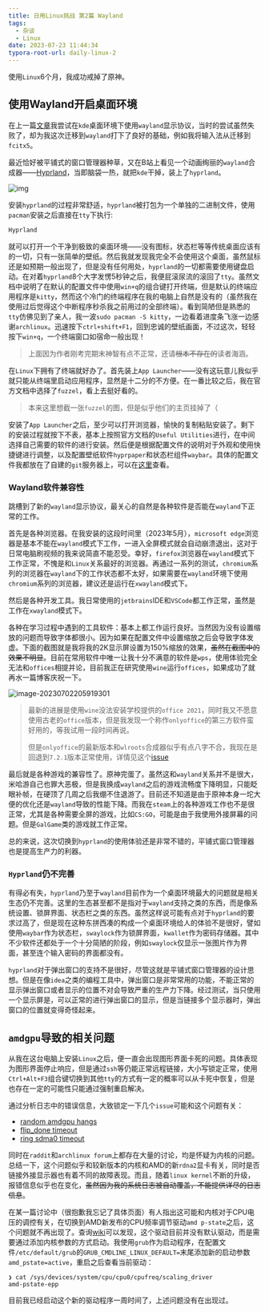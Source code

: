```yaml
---
title: 日用Linux挑战 第2篇 Wayland
tags:
  - 杂谈
  - Linux
date: 2023-07-23 11:44:34
typora-root-url: daily-linux-2
---
```



使用`Linux`6个月，我成功戒掉了原神。

<!--more-->

## 使用Wayland开启桌面环境

在上一篇[文章](https://rrricardo.top/blog/2023/03/08/daily-linux-1/)我尝试在`kde`桌面环境下使用`wayland`显示协议，当时的尝试虽然失败了，却为我这次迁移到`wayland`打下了良好的基础，例如我将输入法从迁移到`fcitx5`。

最近恰好被平铺式的窗口管理器种草，又在B站上看见一个动画绚丽的`wayland`合成器——[Hyprland](https://hyprland.org/)，当即脑袋一热，就把`kde`干掉，装上了`hyprland`。

![img](df4211f6be2724b3b4725f7ce5a4078818844857.jpg)

安装`hyprland`的过程非常舒适，`hyprland`被打包为一个单独的二进制文件，使用`pacman`安装之后直接在`tty`下执行:

```bash
Hyprland
```

就可以打开一个干净到极致的桌面环境——没有图标，状态栏等等传统桌面应该有的一切，只有一张简单的壁纸。然后我就发现我完全不会使用这个桌面，虽然鼠标还是如预期一般出现了，但是没有任何用处，`hyprland`的一切都需要使用键盘启动。在对着`hyprland`8个大字发愣5秒钟之后，我便屁滚尿流的滚回了`tty`。虽然文档中说明了在默认的配置文件中使用`win+q`的组合键打开终端，但是默认的终端应用程序是`kitty`，然而这个冷门的终端程序在我的电脑上自然是没有的（虽然我在使用过后觉得这个中断程序秒杀我之前用过的全部终端）。看到简陋但是熟悉的`tty`仿佛见到了亲人，我一波`sudo pacman -S kitty`，一边看着进度条飞涨一边感谢`archlinux`。迅速按下`ctrl+shift+F1`，回到忠诚的壁纸画面，不过这次，轻轻按下`win+q`，一个终端窗口如宿命一般出现！

> 上面因为作者刚考完期末神智有点不正常，还请~~根本不存在的~~读者海涵。

在`Linux`下拥有了终端就好办了。首先装上`App Launcher`——没有这玩意儿我似乎就只能从终端里启动应用程序，显然是十二分的不方便。在一番比较之后，我在官方文档中选择了`fuzzel`，看上去挺好看的。

> 本来这里想截一张`fuzzel`的图，但是似乎他们的主页挂掉了（

安装了`App Launcher`之后，至少可以打开浏览器，愉快的复制粘贴安装了。剩下的安装过程就按下不表，基本上按照官方文档的`Useful Utilities`进行，在中间选择自己需要的软件的进行安装。然后便是根据配置文件的说明对于外观和使用快捷键进行调整，以及配置壁纸软件`hyprpaper`和状态栏组件`waybar`。具体的配置文件我都放在了自建的`git`服务器上，可以在[这里](https://git.rrricardo.top/jackfiled/dot-config)查看。

### Wayland软件兼容性

跳槽到了新的`wayland`显示协议，最关心的自然是各种软件是否能在`wayland`下正常的工作。

首先是各种浏览器。在我安装的这段时间里（2023年5月），`microsoft edge`浏览器是基本不能在`wayland`模式下工作，一进入全屏模式就会自动崩溃退出，这对于日常电脑刷视频的我来说简直不能忍受。幸好，`firefox`浏览器在`wayland`模式下工作正常，不愧是和`Linux`关系最好的浏览器。再通过一系列的测试，`chromium`系列的浏览器在`wayland`下的工作状态都不太好，如果需要在`wayland`环境下使用`chromium`系列的浏览器，建议还是运行在`xwayland`模式下。

然后是各种开发工具。我日常使用的`jetbrains`IDE和`VSCode`都工作正常，虽然是工作在`xwayland`模式下。

各种在学习过程中遇到的工具软件：基本上都工作运行良好。当然因为没有设置缩放的问题而导致字体都很小。因为如果在配置文件中设置缩放之后会导致字体发虚。下面的截图就是我将我的2K显示屏设置为150%缩放的效果，~~虽然在截图中的效果不明显~~。目前在常用软件中唯一让我十分不满意的软件是`wps`，使用体验完全无法和`offices`相提并论，目前我正在研究使用`wine`运行`offices`，如果成功了就再水一篇博客庆祝一下。

![image-20230702205919301](image-20230702205919301.png)

> 最新的进展是使用`wine`没法安装学校提供的`office 2021`，同时我又不愿意使用古老的`office`版本，但是我发现一个称作`onlyoffice`的第三方软件蛮好用的，等我试用一段时间再说。
>
> 但是`onlyoffice`的最新版本和`wlroots`合成器似乎有点八字不合，我现在是回退到`7.2.1`版本正常使用，详情见这个[issue](https://github.com/ONLYOFFICE/DesktopEditors/issues/1208)

最后就是各种游戏的兼容性了。原神完蛋了。虽然这和`wayland`关系并不是很大，米哈游自己也罪大恶极，但是我换成`wayland`之后的游戏流畅度下降明显，只能眨眼补帧，在硬顶了几周之后我绷不住退游了。目前还不知道是由于原神本身一坨大便的优化还是`wayland`导致的性能下降。而我在`steam`上的各种游戏工作也不是很正常，尤其是各种需要全屏的游戏，比如`CS:GO`，可能是由于我使用外接屏幕的问题。但是`GalGame`类的游戏就工作正常。

总的来说，这次切换到`hyprland`的使用体验还是非常不错的，平铺式窗口管理器也是提高生产力的利器。

### `Hyprland`仍不完善

有得必有失，`hyprland`乃至于`wayland`目前作为一个桌面环境最大的问题就是相关生态仍不完善。这里的生态甚至都不是指对于`wayland`支持之类的东西，而是像系统设置、锁屏界面、状态栏之类的东西。虽然这样说可能有点对于`hyprland`的要求过高了，但是现在这种东拼西凑的构成一个桌面环境给人的体验不是很好，譬如使用`waybar`作为状态栏，`swaylock`作为锁屏界面，`kwallet`作为密码存储器。其中不少软件还都处于一个十分简陋的阶段，例如`swaylock`仅显示一张图片作为界面，甚至连个输入密码的界面都没有。

`hyprland`对于弹出窗口的支持不是很好，尽管这就是平铺式窗口管理器的设计思想。但是在像`idea`之类的编程工具中，弹出窗口是非常常用的功能，不能正常的显示弹出窗口或者显示的位置不对会导致严重的生产力下降。经过测试，当只使用一个显示屏是，可以正常的进行弹出窗口的显示，但是当链接多个显示器时，弹出窗口的位置就变得奇怪起来。

## `amdgpu`导致的相关问题

从我在这台电脑上安装`Linux`之后，便一直会出现图形界面卡死的问题。具体表现为图形界面停止响应，但是通过`ssh`等仍能正常远程链接，大小写锁定正常，使用`Ctrl+Alt+F3`组合键切换到其他`tty`的方式有一定的概率可以从卡死中恢复，但是也存在一定的可能性只能通过强制重启解决。

通过分析日志中的错误信息，大致锁定一下几个`issue`可能和这个问题有关：

- [random amdgpu hangs](https://gitlab.freedesktop.org/drm/amd/-/issues/2443)
- [flip_done timeout](https://gitlab.freedesktop.org/drm/amd/-/issues/2006)
- [ring sdma0 timeout](https://gitlab.freedesktop.org/drm/amd/-/issues/2220)

同时在`raddit`和`archlinux forum`上都存在大量的讨论，均是怀疑为内核的问题。总结一下，这个问题似乎和较新版本的内核和AMD的新`rdna2`显卡有关，同时是否链接外接显示器也有着不同的故障表现。而且，随着`linux kernel`不断的升级，报错信息似乎也在变化，~~虽然因为我的系统日志被自动覆盖，不能提供详尽的日志信息~~。

在某一篇讨论中（很抱歉我忘记了具体页面）有人指出这可能和内核对于CPU电压的调控有关，在切换到AMD新发布的CPU频率调节驱动`amd p-state`之后，这个问题就不再出现了。查询[wiki](https://wiki.archlinux.org/title/CPU_frequency_scaling)可以发现，这个驱动目前并没有默认驱动，而是需要通过添加内核参数的方式启动。我使用`grub`作为启动程序，在配置文件`/etc/default/grub`的`GRUB_CMDLINE_LINUX_DEFAULT=`末尾添加新的启动参数`amd_pstate=active`，重启之后查看当前驱动：

```
❯ cat /sys/devices/system/cpu/cpu0/cpufreq/scaling_driver
amd-pstate-epp
```

目前我已经启动这个新的驱动程序一周时间了，上述问题没有在出现过。







